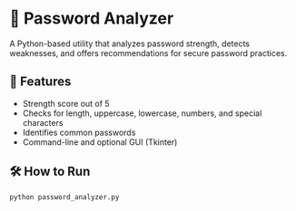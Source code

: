 # 🔐 Password Analyzer

A Python-based utility that analyzes password strength, detects weaknesses, and offers recommendations for secure password practices.

## 🚀 Features

- Strength score out of 5
- Checks for length, uppercase, lowercase, numbers, and special characters
- Identifies common passwords
- Command-line and optional GUI (Tkinter)

## 🛠️ How to Run

```bash
python password_analyzer.py
